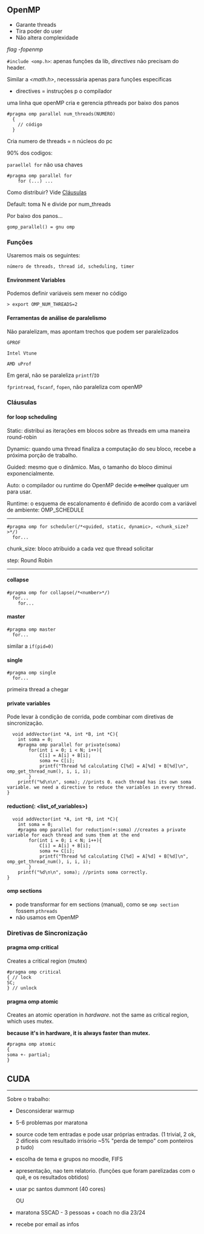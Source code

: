 ## OpenMP

- Garante threads
- Tira poder do user
- Não altera complexidade
  
_flag -fopenmp_

`#include <omp.h>`: apenas funções da lib, _directives_ não precisam do header.

Similar a _<math.h>_, necesssária apenas para funções específicas

- directives = instruções p o compilador

uma linha que openMP cria e gerencia pthreads por baixo dos panos

```
#pragma omp parallel num_threads(NUMERO)
  {
    // código
  }
```

Cria numero de threads = n núcleos do pc


90% dos codigos:

`paraellel for` não usa chaves

```
#pragma omp parallel for
 	for (...) ...
```
  
Como distribuir? Vide [Cláusulas](#cláusulas)

Default: toma N e divide por num_threads


Por baixo dos panos...

`gomp_parallel() = gnu omp`


### Funções

Usaremos mais os seguintes:

`número de threads, thread id, scheduling, timer`

#### Environment Variables

Podemos definir variáveis sem mexer no código

`> export OMP_NUM_THREADS=2`


#### Ferramentas de análise de paralelismo

Não paralelizam, mas apontam trechos que podem ser paralelizados

`GPROF`

`Intel Vtune`

`AMD uProf`

Em geral, não se paraleliza `printf`/`IO`

`fprintread`, `fscanf`, `fopen`, não paraleliza com openMP


### Cláusulas

#### for loop scheduling

Static: distribui as iterações em blocos sobre as threads em uma maneira round-robin

Dynamic: quando uma thread finaliza a computação do seu bloco, recebe a próxima
porção de trabalho.

Guided: mesmo que o dinâmico. Mas, o tamanho do bloco diminui exponencialmente.

Auto: o compilador ou runtime do OpenMP decide ~~o melhor~~ qualquer um para usar.

Runtime: o esquema de escalonamento é definido de acordo com a variável de
ambiente: OMP_SCHEDULE

---

```
#pragma omp for scheduler(/*<guided, static, dynamic>, <chunk_size?>*/)
  for...
```

chunk_size: bloco atribuido a cada vez que thread solicitar

step: Round Robin

---

#### collapse

```
#pragma omp for collapse(/*<number>*/)
  for...
    for...
```

#### master

```
#pragma omp master
  for...
```

similar a `if(pid=0)`

#### single

```
#pragma omp single
  for...
```

  primeira thread a chegar


#### private variables

Pode levar à condição de corrida, pode combinar com diretivas de sincronização.

```
  void addVector(int *A, int *B, int *C){
    int soma = 0;
    #pragma omp parallel for private(soma)
        for(int i = 0; i < N; i++){
            C[i] = A[i] + B[i];
            soma += C[i];
            printf("Thread %d calculating C[%d] = A[%d] + B[%d]\n", omp_get_thread_num(), i, i, i);
        }
    printf("%d\n\n", soma); //prints 0. each thread has its own soma variable. we need a directive to reduce the variables in every thread.
}
```

#### reduction(<operator>: <list_of_variables>)

```
  void addVector(int *A, int *B, int *C){
    int soma = 0;
    #pragma omp parallel for reduction(+:soma) //creates a private variable for each thread and sums them at the end
        for(int i = 0; i < N; i++){
            C[i] = A[i] + B[i];
            soma += C[i];
            printf("Thread %d calculating C[%d] = A[%d] + B[%d]\n", omp_get_thread_num(), i, i, i);
        }
    printf("%d\n\n", soma); //prints soma correctly.
}
```

#### omp sections
- pode transformar for em sections (manual), como se `omp section` fossem `pthreads`
- não usamos em OpenMP


### Diretivas de Sincronização

#### pragma omp critical

Creates a critical region (mutex)

```
#pragma omp critical
{ // lock
SC;
} // unlock
```

#### pragma omp atomic

Creates an atomic operation in *hardware*. not the same as critical region, which uses mutex.

**because it's in hardware, it is always faster than mutex.**

```
#pragma omp atomic
{
soma +- partial;
}
```

## CUDA

---

Sobre o trabalho:

- Desconsiderar warmup
- 5-6 problemas por maratona
- source code tem entradas e pode usar próprias entradas. (1 trivial, 2 ok, 2 dificeis com resultado irrisório ~5% "perda de tempo" com ponteiros p tudo)
- escolha de tema e grupos no moodle, FIFS
- apresentação, nao tem relatorio. (funções que foram parelizadas com o quê, e os resultados obtidos)
- usar pc santos dummont (40 cores)

  OU

- maratona SSCAD - 3 pessoas + coach no dia 23/24
- recebe por email as infos
